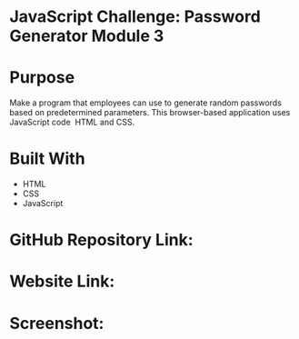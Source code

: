 # JavaScript Challenge: Password Generator Module 3

# Purpose
Make a program that employees can use to generate random passwords based on predetermined parameters. This browser-based application uses JavaScript code  HTML and CSS.

# Built With
* HTML
* CSS
* JavaScript


# GitHub Repository Link: 

# Website Link:


# Screenshot:

